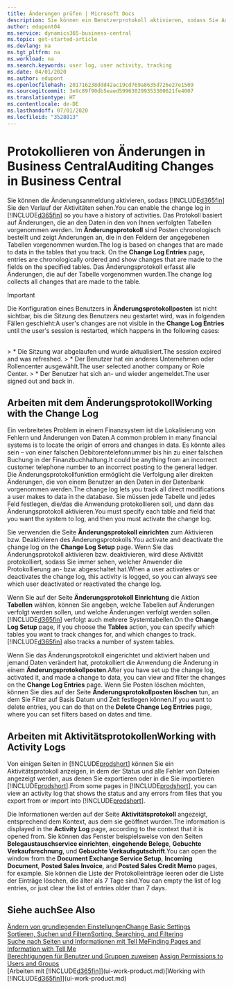 ```yaml
---
title: Änderungen prüfen | Microsoft Docs
description: Sie können ein Benutzerprotokoll aktivieren, sodass Sie Aufzeichnungen über sämtliche Änderungen haben, die an den Daten in verfolgten Tabellen vorgenommen werden. Sie können Aktivitäten auch mit bestimmten Arten von Aktivitätsprotokollen verfolgen.
author: edupont04
ms.service: dynamics365-business-central
ms.topic: get-started-article
ms.devlang: na
ms.tgt_pltfrm: na
ms.workload: na
ms.search.keywords: user log, user activity, tracking
ms.date: 04/01/2020
ms.author: edupont
ms.openlocfilehash: 201716238ddd42ac19cd769a8635d726e27e1509
ms.sourcegitcommit: 3e9c89f90db5eaed599630299353300621fe4007
ms.translationtype: HT
ms.contentlocale: de-DE
ms.lasthandoff: 07/01/2020
ms.locfileid: "3528813"
---
```

# <a name="auditing-changes-in-business-central"></a><span data-ttu-id="d16fc-104">Protokollieren von Änderungen in Business Central</span><span class="sxs-lookup"><span data-stu-id="d16fc-104">Auditing Changes in Business Central</span></span>

<span data-ttu-id="d16fc-105">Sie können die Änderungsanmeldung aktivieren, sodass [!INCLUDE[d365fin](includes/d365fin_md.md)] Sie den Verlauf der Aktivitäten sehen.</span><span class="sxs-lookup"><span data-stu-id="d16fc-105">You can enable the change log in [!INCLUDE[d365fin](includes/d365fin_md.md)] so you have a history of activities.</span></span> <span data-ttu-id="d16fc-106">Das Protokoll basiert auf Änderungen, die an den Daten in den von Ihnen verfolgten Tabellen vorgenommen werden. Im **Änderungsprotokoll** sind Posten chronologisch bestellt und zeigt Änderungen an, die in den Feldern der angegebenen Tabellen vorgenommen wurden.</span><span class="sxs-lookup"><span data-stu-id="d16fc-106">The log is based on changes that are made to data in the tables that you track. On the **Change Log Entries** page, entries are chronologically ordered and show changes that are made to the fields on the specified tables.</span></span> <span data-ttu-id="d16fc-107">Das Änderungsprotokoll erfasst alle Änderungen, die auf der Tabelle vorgenommen wurden.</span><span class="sxs-lookup"><span data-stu-id="d16fc-107">The change log collects all changes that are made to the table.</span></span>

> [!Important]
> <span data-ttu-id="d16fc-108">Die Konfiguration eines Benutzers in **Änderungsprotokollposten** ist nicht sichtbar, bis die Sitzung des Benutzers neu gestartet wird, was in folgenden Fällen geschieht:</span><span class="sxs-lookup"><span data-stu-id="d16fc-108">A user's changes are not visible in the **Change Log Entries** until the user's session is restarted, which happens in the following cases:</span></span>
<br />
> * <span data-ttu-id="d16fc-109">Die Sitzung war abgelaufen und wurde aktualisiert.</span><span class="sxs-lookup"><span data-stu-id="d16fc-109">The session expired and was refreshed.</span></span>
> * <span data-ttu-id="d16fc-110">Der Benutzer hat ein anderes Unternehmen oder Rollencenter ausgewählt.</span><span class="sxs-lookup"><span data-stu-id="d16fc-110">The user selected another company or Role Center.</span></span>
> * <span data-ttu-id="d16fc-111">Der Benutzer hat sich an- und wieder angemeldet.</span><span class="sxs-lookup"><span data-stu-id="d16fc-111">The user signed out and back in.</span></span>

## <a name="working-with-the-change-log"></a><span data-ttu-id="d16fc-112">Arbeiten mit dem Änderungsprotokoll</span><span class="sxs-lookup"><span data-stu-id="d16fc-112">Working with the Change Log</span></span>

<span data-ttu-id="d16fc-113">Ein verbreitetes Problem in einem Finanzsystem ist die Lokalisierung von Fehlern und Änderungen von Daten.</span><span class="sxs-lookup"><span data-stu-id="d16fc-113">A common problem in many financial systems is to locate the origin of errors and changes in data.</span></span> <span data-ttu-id="d16fc-114">Es könnte alles sein – von einer falschen Debitorentelefonnummer bis hin zu einer falschen Buchung in der Finanzbuchhaltung.</span><span class="sxs-lookup"><span data-stu-id="d16fc-114">It could be anything from an incorrect customer telephone number to an incorrect posting to the general ledger.</span></span> <span data-ttu-id="d16fc-115">Die Änderungsprotokollfunktion ermöglicht die Verfolgung aller direkten Änderungen, die von einem Benutzer an den Daten in der Datenbank vorgenommen werden.</span><span class="sxs-lookup"><span data-stu-id="d16fc-115">The change log lets you track all direct modifications a user makes to data in the database.</span></span> <span data-ttu-id="d16fc-116">Sie müssen jede Tabelle und jedes Feld festlegen, die/das die Anwendung protokollieren soll, und dann das Änderungsprotokoll aktivieren.</span><span class="sxs-lookup"><span data-stu-id="d16fc-116">You must specify each table and field that you want the system to log, and then you must activate the change log.</span></span>  

<span data-ttu-id="d16fc-117">Sie verwenden die Seite **Änderungsprotokoll einrichten** zum Aktivieren bzw. Deaktivieren des Änderungsprotokolls.</span><span class="sxs-lookup"><span data-stu-id="d16fc-117">You activate and deactivate the change log on the **Change Log Setup** page.</span></span> <span data-ttu-id="d16fc-118">Wenn Sie das Änderungsprotokoll aktivieren bzw. deaktivieren, wird diese Aktivität protokolliert, sodass Sie immer sehen, welcher Anwender die Protokollierung an- bzw. abgeschaltet hat.</span><span class="sxs-lookup"><span data-stu-id="d16fc-118">When a user activates or deactivates the change log, this activity is logged, so you can always see which user deactivated or reactivated the change log.</span></span>

<span data-ttu-id="d16fc-119">Wenn Sie auf der Seite **Änderungsprotokoll Einrichtung** die Aktion **Tabellen** wählen, können Sie angeben, welche Tabellen auf Änderungen verfolgt werden sollen, und welche Änderungen verfolgt werden sollen. [!INCLUDE[d365fin](includes/d365fin_md.md)] verfolgt auch mehrere Systemtabellen.</span><span class="sxs-lookup"><span data-stu-id="d16fc-119">On the **Change Log Setup** page, if you choose the **Tables** action, you can specify which tables you want to track changes for, and which changes to track. [!INCLUDE[d365fin](includes/d365fin_md.md)] also tracks a number of system tables.</span></span>

<span data-ttu-id="d16fc-120">Wenn Sie das Änderungsprotokoll eingerichtet und aktiviert haben und jemand Daten verändert hat, protokolliert die Anwendung die Änderung in einem **Änderungsprotokollposten**.</span><span class="sxs-lookup"><span data-stu-id="d16fc-120">After you have set up the change log, activated it, and made a change to data, you can view and filter the changes on the **Change Log Entries** page.</span></span> <span data-ttu-id="d16fc-121">Wenn Sie Posten löschen möchten, können Sie dies auf der Seite **Änderungsprotokollposten löschen** tun, an dem Sie Filter auf Basis Datum und Zeit festlegen können.</span><span class="sxs-lookup"><span data-stu-id="d16fc-121">If you want to delete entries, you can do that on the **Delete Change Log Entries** page, where you can set filters based on dates and time.</span></span>  

## <a name="working-with-activity-logs"></a><span data-ttu-id="d16fc-122">Arbeiten mit Aktivitätsprotokollen</span><span class="sxs-lookup"><span data-stu-id="d16fc-122">Working with Activity Logs</span></span>

<span data-ttu-id="d16fc-123">Von einigen Seiten in [!INCLUDE[prodshort](includes/prodshort.md)] können Sie ein Aktivitätsprotokoll anzeigen, in dem der Status und alle Fehler von Dateien angezeigt werden, aus denen Sie exportieren oder in die Sie importieren [!INCLUDE[prodshort](includes/prodshort.md)].</span><span class="sxs-lookup"><span data-stu-id="d16fc-123">From some pages in [!INCLUDE[prodshort](includes/prodshort.md)], you can view an activity log that shows the status and any errors from files that you export from or import into [!INCLUDE[prodshort](includes/prodshort.md)].</span></span>  

<span data-ttu-id="d16fc-124">Die Informationen werden auf der Seite **Aktivitätsprotokoll** angezeigt, entsprechend dem Kontext, aus dem sie geöffnet wurden.</span><span class="sxs-lookup"><span data-stu-id="d16fc-124">The information is displayed in the **Activity Log** page, according to the context that it is opened from.</span></span> <span data-ttu-id="d16fc-125">Sie können das Fenster beispielsweise von den Seiten **Belegaustauschservice einrichten**, **eingehende Belege**, **Gebuchte Verkaufsrechnung**, und **Gebuchte Verkaufsgutschrift**.</span><span class="sxs-lookup"><span data-stu-id="d16fc-125">You can open the window from the **Document Exchange Service Setup**, **Incoming Document**, **Posted Sales Invoice**, and **Posted Sales Credit Memo** pages, for example.</span></span> <span data-ttu-id="d16fc-126">Sie können die Liste der Protokolleinträge leeren oder die Liste der Einträge löschen, die älter als 7 Tage sind.</span><span class="sxs-lookup"><span data-stu-id="d16fc-126">You can empty the list of log entries, or just clear the list of entries older than 7 days.</span></span>  

## <a name="see-also"></a><span data-ttu-id="d16fc-127">Siehe auch</span><span class="sxs-lookup"><span data-stu-id="d16fc-127">See Also</span></span>
[<span data-ttu-id="d16fc-128">Ändern von grundlegenden Einstellungen</span><span class="sxs-lookup"><span data-stu-id="d16fc-128">Change Basic Settings</span></span>](ui-change-basic-settings.md)  
[<span data-ttu-id="d16fc-129">Sortieren, Suchen und Filtern</span><span class="sxs-lookup"><span data-stu-id="d16fc-129">Sorting, Searching, and Filtering</span></span>](ui-enter-criteria-filters.md)  
[<span data-ttu-id="d16fc-130">Suche nach Seiten und Informationen mit Tell Me</span><span class="sxs-lookup"><span data-stu-id="d16fc-130">Finding Pages and Information with Tell Me</span></span>](ui-search.md)  
<span data-ttu-id="d16fc-131">[Berechtigungen für Benutzer und Gruppen zuweisen](ui-define-granular-permissions.md)  </span><span class="sxs-lookup"><span data-stu-id="d16fc-131">[Assign Permissions to Users and Groups](ui-define-granular-permissions.md)  </span></span>  
<span data-ttu-id="d16fc-132">[Arbeiten mit [!INCLUDE[d365fin](includes/d365fin_md.md)]](ui-work-product.md)</span><span class="sxs-lookup"><span data-stu-id="d16fc-132">[Working with [!INCLUDE[d365fin](includes/d365fin_md.md)]](ui-work-product.md)</span></span>  
